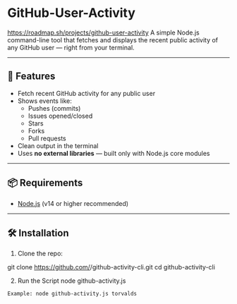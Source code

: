 # GitHub-User-Activity
https://roadmap.sh/projects/github-user-activity
A simple Node.js command-line tool that fetches and displays the recent public activity of any GitHub user — right from your terminal.

---

## 🚀 Features

- Fetch recent GitHub activity for any public user
- Shows events like:
  - Pushes (commits)
  - Issues opened/closed
  - Stars
  - Forks
  - Pull requests
- Clean output in the terminal
- Uses **no external libraries** — built only with Node.js core modules

---

## 📦 Requirements

- [Node.js](https://nodejs.org/) (v14 or higher recommended)

---

## 🛠️ Installation

1. Clone the repo:

git clone https://github.com/<your-username>/github-activity-cli.git
cd github-activity-cli

2. Run the Script
node github-activity.js <github-username>

```Example: node github-activity.js torvalds```



